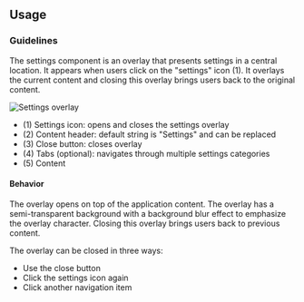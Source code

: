 ## Usage

### Guidelines

The settings component is an overlay that presents settings in a central location. It appears when users click on the "settings" icon (1). It overlays the current content and closing this overlay brings users back to the original content.

![Settings overlay](https://www.figma.com/design/wEptRgAezDU1z80Cn3eZ0o/iX-Pattern-Illustrations?type=design&node-id=1030-80408&mode=design&t=Ntzn8IlSOlPey8s5-11)

- (1) Settings icon: opens and closes the settings overlay
- (2) Content header: default string is "Settings" and can be replaced
- (3) Close button: closes overlay
- (4) Tabs (optional): navigates through multiple settings categories
- (5) Content

#### Behavior

The overlay opens on top of the application content. The overlay has a semi-transparent background with a background blur effect to emphasize the overlay character. Closing this overlay brings users back to previous content.

The overlay can be closed in three ways:

- Use the close button
- Click the settings icon again
- Click another navigation item
